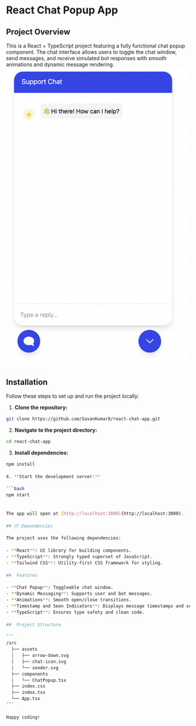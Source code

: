 # React Chat Popup App

## Project Overview

This is a React + TypeScript project featuring a fully functional chat popup component. The chat interface allows users to toggle the chat window, send messages, and receive simulated bot responses with smooth animations and dynamic message rendering.
![Screenshot of the chat application](chatapp.png)
## Installation

Follow these steps to set up and run the project locally:

1. **Clone the repository:**

```bash
git clone https://github.com/SavanKumar8/react-chat-app.git
```

2. **Navigate to the project directory:**

```bash
cd react-chat-app
```

3. **Install dependencies:**

````bash
npm install

4. **Start the development server:**

```bash
npm start


The app will open at [http://localhost:3000](http://localhost:3000).

## 📦 Dependencies

The project uses the following dependencies:

- **React**: UI library for building components.
- **TypeScript**: Strongly typed superset of JavaScript.
- **Tailwind CSS**: Utility-first CSS framework for styling.

##  Features

- **Chat Popup**: Toggleable chat window.
- **Dynamic Messaging**: Supports user and bot messages.
- **Animations**: Smooth open/close transitions.
- **Timestamp and Seen Indicators**: Displays message timestamps and seen status.
- **TypeScript**: Ensures type safety and clean code.

##  Project Structure

```
/src
  ├── assets
  │   ├── arrow-down.svg
  │   ├── chat-icon.svg
  │   └── sender.svg
  ├── components
  │   └── ChatPopup.tsx
  ├── index.css
  ├── index.tsx
  └── App.tsx
```

Happy coding!
````

